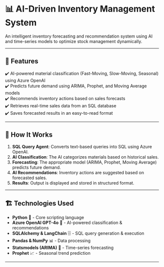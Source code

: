 # 📊 AI-Driven Inventory Management System

An intelligent inventory forecasting and recommendation system using AI and time-series models to optimize stock management dynamically.

---

## 🌟 Features
✔️ AI-powered material classification (Fast-Moving, Slow-Moving, Seasonal) using Azure OpenAI  
✔️ Predicts future demand using ARIMA, Prophet, and Moving Average models  
✔️ Recommends inventory actions based on sales forecasts  
✔️ Retrieves real-time sales data from an SQL database  
✔️ Saves forecasted results in an easy-to-read format  

---

## 🚀 How It Works
1. **SQL Query Agent**: Converts text-based queries into SQL using Azure OpenAI.  
2. **AI Classification**: The AI categorizes materials based on historical sales.  
3. **Forecasting**: The appropriate model (ARIMA, Prophet, Moving Average) predicts future demand.  
4. **AI Recommendations**: Inventory actions are suggested based on forecasted sales.  
5. **Results**: Output is displayed and stored in structured format.  

---

## 🏗️ Technologies Used
- **Python** 🐍 - Core scripting language  
- **Azure OpenAI GPT-4o** 🤖 - AI-powered classification & recommendations  
- **SQLAlchemy & LangChain** 🗄️ - SQL query generation & execution  
- **Pandas & NumPy** 📊 - Data processing  
- **Statsmodels (ARIMA)** 🔢 - Time-series forecasting  
- **Prophet** 📈 - Seasonal trend prediction  

---
